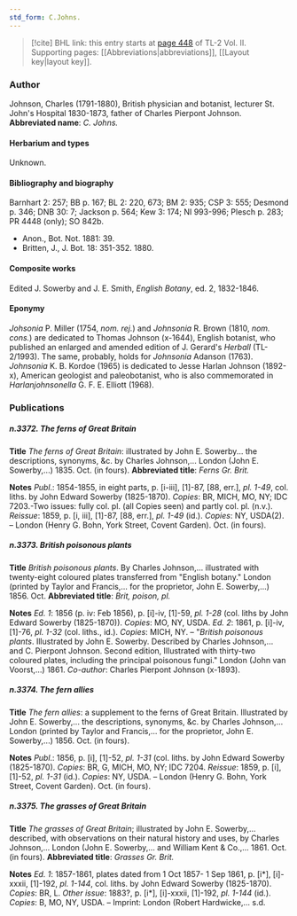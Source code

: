 ```yaml
---
std_form: C.Johns.
---
```


> [!cite] BHL link: this entry starts at [page 448](https://www.biodiversitylibrary.org/page/33068690) of TL-2 Vol. II.
> Supporting pages: [[Abbreviations|abbreviations]], [[Layout key|layout key]].

### Author

Johnson, Charles (1791-1880), British physician and botanist, lecturer St. John's Hospital 1830-1873, father of Charles Pierpont Johnson. 
**Abbreviated name**: *C. Johns.*

#### Herbarium and types

Unknown.

#### Bibliography and biography

Barnhart 2: 257; BB p. 167; BL 2: 220, 673; BM 2: 935; CSP 3: 555; Desmond p. 346; DNB 30: 7; Jackson p. 564; Kew 3: 174; NI 993-996; Plesch p. 283; PR 4448 (only); SO 842b.
- Anon., Bot. Not. 1881: 39.
- Britten, J., J. Bot. 18: 351-352. 1880.

#### Composite works

Edited J. Sowerby and J. E. Smith, *English Botany*, ed. 2, 1832-1846.

#### Eponymy

*Johsonia* P. Miller (1754, *nom. rej.*) and *Johnsonia* R. Brown (1810, *nom. cons.*) are dedicated to Thomas Johnson (x-1644), English botanist, who published an enlarged and amended edition of J. Gerard's *Herball* (TL-2/1993). The same, probably, holds for *Johnsonia* Adanson (1763). *Johnsonia* K. B. Kordoe (1965) is dedicated to Jesse Harlan Johnson (1892-x), American geologist and paleobotanist, who is also commemorated in *Harlanjohnsonella* G. F. E. Elliott (1968).

### Publications

##### n.3372. The ferns of Great Britain

**Title**
*The ferns of Great Britain*: illustrated by John E. Sowerby... the descriptions, synonyms, &c. by Charles Johnson,... London (John E. Sowerby,...) 1835. Oct. (in fours).
**Abbreviated title**: *Ferns Gr. Brit.*

**Notes**
*Publ*.: 1854-1855, in eight parts, p. \[i-iii\], \[1\]-87, \[88, err.\], *pl. 1-49*, col. liths. by John Edward Sowerby (1825-1870). *Copies*: BR, MICH, MO, NY; IDC 7203.-Two issues: fully col. pl. (all Copies seen) and partly col. pl. (n.v.).
*Reissue*: 1859, p. \[i, iii\], \[1\]-87, \[88, err.\], *pl. 1-49* (id.). *Copies*: NY, USDA(2). – London (Henry G. Bohn, York Street, Covent Garden). Oct. (in fours).

##### n.3373. British poisonous plants

**Title**
*British poisonous plants*. By Charles Johnson,... illustrated with twenty-eight coloured plates transferred from "English botany." London (printed by Taylor and Francis,... for the proprietor, John E. Sowerby,...) 1856. Oct.
**Abbreviated title**: *Brit, poison, pl.*

**Notes**
*Ed. 1*: 1856 (p. iv: Feb 1856), p. \[i\]-iv, \[1\]-59, *pl. 1-28* (col. liths by John Edward Sowerby (1825-1870)). *Copies*: MO, NY, USDA.
*Ed. 2*: 1861, p. \[i\]-iv, \[1\]-76, *pl. 1-32* (col. liths., id.).
*Copies*: MICH, NY. – "*British poisonous plants*. Illustrated by John E. Sowerby. Described by Charles Johnson,... and C. Pierpont Johnson. Second edition, Illustrated with thirty-two coloured plates, including the principal poisonous fungi." London (John van Voorst,...) 1861. *Co-author*: Charles Pierpont Johnson (x-1893).

##### n.3374. The fern allies

**Title**
*The fern allies*: a supplement to the ferns of Great Britain. Illustrated by John E. Sowerby,... the descriptions, synonyms, &c. by Charles Johnson,... London (printed by Taylor and Francis,... for the proprietor, John E. Sowerby,...) 1856. Oct. (in fours).

**Notes**
*Publ*.: 1856, p. \[i\], \[1\]-52, *pl. 1-31* (col. liths. by John Edward Sowerby (1825-1870). *Copies*: BR, G, MICH, MO, NY; IDC 7204.
*Reissue*: 1859, p. \[i\], \[1\]-52, *pl. 1-31* (id.). *Copies*: NY, USDA. – London (Henry G. Bohn, York Street, Covent Garden). Oct. (in fours).

##### n.3375. The grasses of Great Britain

**Title**
*The grasses of Great Britain*; illustrated by John E. Sowerby,... described, with observations on their natural history and uses, by Charles Johnson,... London (John E. Sowerby,... and William Kent & Co.,... 1861. Oct. (in fours).
**Abbreviated title**: *Grasses Gr. Brit.*

**Notes**
*Ed. 1*: 1857-1861, plates dated from 1 Oct 1857- 1 Sep 1861, p. \[i\*\], \[i\]-xxxii, \[1\]-192, *pl. 1-144*, col. liths. by John Edward Sowerby (1825-1870). *Copies*: BR, L.
*Other issue*: 1883?, p. \[i\*\], \[i\]-xxxii, \[1\]-192, *pl. 1-144* (id.). *Copies*: B, MO, NY, USDA. – Imprint: London (Robert Hardwicke,... s.d.

